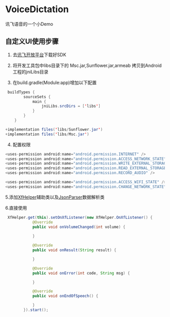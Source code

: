 # VoiceDictation
讯飞语音的一个小Demo

## 自定义UI使用步骤
1. 去[讯飞开放平台](http://www.xfyun.cn/)下载好SDK

2. 将开发工具包中libs目录下的 Msc.jar,Sunflower.jar,armeab 拷贝到Android工程的jniLibs目录

3. 在build.gradle(Module:app)增加以下配置
```java
 buildTypes {
        sourceSets {
            main {
                jniLibs.srcDirs = ['libs']
            }
        }
    }

+implementation files('libs/Sunflower.jar')
+implementation files('libs/Msc.jar')
````

4. 配置权限
```java
<uses-permission android:name="android.permission.INTERNET" />
<uses-permission android:name="android.permission.ACCESS_NETWORK_STATE" />
<uses-permission android:name="android.permission.WRITE_EXTERNAL_STORAGE" />
<uses-permission android:name="android.permission.READ_EXTERNAL_STORAGE" />
<uses-permission android:name="android.permission.RECORD_AUDIO" />

<uses-permission android:name="android.permission.ACCESS_WIFI_STATE" />
<uses-permission android:name="android.permission.CHANGE_NETWORK_STATE" />
```

5.添加[XfHelper](https://github.com/yangsanning/VoiceDictation/blob/master/app/src/main/java/ysn/com/voicedictation/helper/XfHelper.java)辅助类以及[JsonParser](https://github.com/yangsanning/VoiceDictation/blob/master/app/src/main/java/ysn/com/voicedictation/util/JsonParser.java)数据解析类

6.直接使用
```java
 XfHelper.get(this).setOnXfListener(new XfHelper.OnXfListener() {
            @Override
            public void onVolumeChanged(int volume) {
                
            }

            @Override
            public void onResult(String result) {

            }

            @Override
            public void onError(int code, String msg) {

            }

            @Override
            public void onEndOfSpeech() {

            }
        }).start();
```
